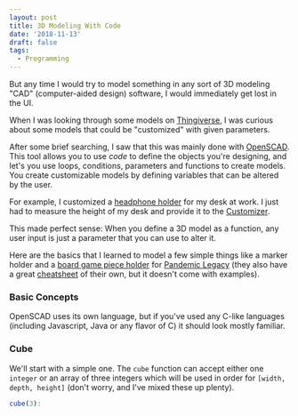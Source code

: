 ```yaml
---
layout: post
title: 3D Modeling With Code
date: '2018-11-13'
draft: false
tags:
  - Programming
---
```





But any time I would try to model something in any sort of 3D modeling "CAD" (computer-aided design) software, I would immediately get lost in the UI.

When I was looking through some models on [Thingiverse](http://thingiverse.com/), I was curious about some models that could be "customized" with given parameters.

After some brief searching, I saw that this was mainly done with [OpenSCAD](https://www.openscad.org/). This tool allows you to use _code_ to define the objects you're designing, and let's you use loops, conditions, parameters and functions to create models. You create customizable models by defining variables that can be altered by the user.

For example, I customized a [headphone holder](https://www.thingiverse.com/thing:3888771) for my desk at work. I just had to measure the height of my desk and provide it to the [Customizer](https://www.thingiverse.com/apps/customizer).

This made perfect sense: When you define a 3D model as a function, any user input is just a parameter that you can use to alter it.

Here are the basics that I learned to model a few simple things like a marker holder and a [board game piece holder](https://www.thingiverse.com/thing:3955665) for [Pandemic Legacy](https://www.zmangames.com/en/products/pandemic-legacy-season-1/) (they also have a great [cheatsheet](https://www.openscad.org/cheatsheet/index.html) of their own, but it doesn't come with examples).

### Basic Concepts

OpenSCAD uses its own language, but if you've used any C-like languages (including Javascript, Java or any flavor of C) it should look mostly familiar.

### Cube

We'll start with a simple one. The `cube` function can accept either one `integer` or an array of three integers which will be used in order for `[width, depth, height]` (don't worry, and I've mixed these up plenty).

```js
cube(3):
```
